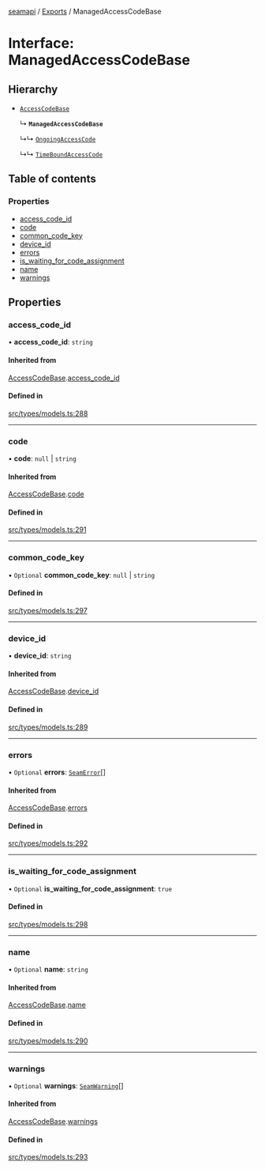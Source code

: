 [seamapi](../README.md) / [Exports](../modules.md) / ManagedAccessCodeBase

# Interface: ManagedAccessCodeBase

## Hierarchy

- [`AccessCodeBase`](AccessCodeBase.md)

  ↳ **`ManagedAccessCodeBase`**

  ↳↳ [`OngoingAccessCode`](OngoingAccessCode.md)

  ↳↳ [`TimeBoundAccessCode`](TimeBoundAccessCode.md)

## Table of contents

### Properties

- [access\_code\_id](ManagedAccessCodeBase.md#access_code_id)
- [code](ManagedAccessCodeBase.md#code)
- [common\_code\_key](ManagedAccessCodeBase.md#common_code_key)
- [device\_id](ManagedAccessCodeBase.md#device_id)
- [errors](ManagedAccessCodeBase.md#errors)
- [is\_waiting\_for\_code\_assignment](ManagedAccessCodeBase.md#is_waiting_for_code_assignment)
- [name](ManagedAccessCodeBase.md#name)
- [warnings](ManagedAccessCodeBase.md#warnings)

## Properties

### access\_code\_id

• **access\_code\_id**: `string`

#### Inherited from

[AccessCodeBase](AccessCodeBase.md).[access_code_id](AccessCodeBase.md#access_code_id)

#### Defined in

[src/types/models.ts:288](https://github.com/seamapi/javascript/blob/main/src/types/models.ts#L288)

___

### code

• **code**: ``null`` \| `string`

#### Inherited from

[AccessCodeBase](AccessCodeBase.md).[code](AccessCodeBase.md#code)

#### Defined in

[src/types/models.ts:291](https://github.com/seamapi/javascript/blob/main/src/types/models.ts#L291)

___

### common\_code\_key

• `Optional` **common\_code\_key**: ``null`` \| `string`

#### Defined in

[src/types/models.ts:297](https://github.com/seamapi/javascript/blob/main/src/types/models.ts#L297)

___

### device\_id

• **device\_id**: `string`

#### Inherited from

[AccessCodeBase](AccessCodeBase.md).[device_id](AccessCodeBase.md#device_id)

#### Defined in

[src/types/models.ts:289](https://github.com/seamapi/javascript/blob/main/src/types/models.ts#L289)

___

### errors

• `Optional` **errors**: [`SeamError`](SeamError.md)[]

#### Inherited from

[AccessCodeBase](AccessCodeBase.md).[errors](AccessCodeBase.md#errors)

#### Defined in

[src/types/models.ts:292](https://github.com/seamapi/javascript/blob/main/src/types/models.ts#L292)

___

### is\_waiting\_for\_code\_assignment

• `Optional` **is\_waiting\_for\_code\_assignment**: ``true``

#### Defined in

[src/types/models.ts:298](https://github.com/seamapi/javascript/blob/main/src/types/models.ts#L298)

___

### name

• `Optional` **name**: `string`

#### Inherited from

[AccessCodeBase](AccessCodeBase.md).[name](AccessCodeBase.md#name)

#### Defined in

[src/types/models.ts:290](https://github.com/seamapi/javascript/blob/main/src/types/models.ts#L290)

___

### warnings

• `Optional` **warnings**: [`SeamWarning`](SeamWarning.md)[]

#### Inherited from

[AccessCodeBase](AccessCodeBase.md).[warnings](AccessCodeBase.md#warnings)

#### Defined in

[src/types/models.ts:293](https://github.com/seamapi/javascript/blob/main/src/types/models.ts#L293)
